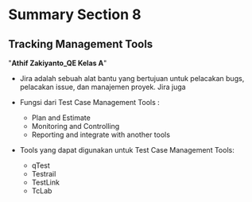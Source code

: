 # Summary Section 8
## Tracking Management Tools
"**Athif Zakiyanto_QE Kelas A**"

- Jira adalah sebuah alat bantu yang bertujuan untuk pelacakan bugs, pelacakan issue, dan manajemen proyek. Jira juga 

- Fungsi dari Test Case Management Tools :
  * Plan and Estimate
  * Monitoring and Controlling
  * Reporting and integrate with another tools

- Tools yang dapat digunakan untuk Test Case Management Tools:
  * qTest
  * Testrail
  * TestLink
  * TcLab

